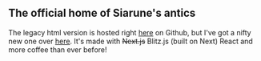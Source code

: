 ## The official home of Siarune's antics

The legacy html version is hosted right [here](siarune.me) on Github, but I've got a nifty new one over [here](siarune.dev). It's made with ~~Next.js~~ Blitz.js (built on Next) React and more coffee than ever before!